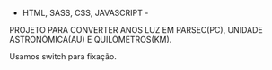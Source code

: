  - HTML, SASS, CSS, JAVASCRIPT - 

PROJETO PARA CONVERTER ANOS LUZ EM PARSEC(PC), UNIDADE ASTRONÔMICA(AU) E QUILÔMETROS(KM).

Usamos switch para fixação.
